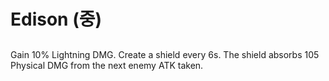 # Edison (중)

##

Gain 10% Lightning DMG. Create a shield every 6s. The shield absorbs 105 Physical DMG from the next enemy ATK taken.
